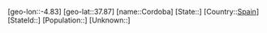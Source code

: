 ﻿---
location: [37.87,-4.83]
type: City
tags:
- geo/City


SpocWebEntityId: 29654
isDeleted: false
confidential: public

---
[geo-lon::-4.83]
[geo-lat::37.87]
[name::Cordoba]
[State::]
[Country::[Spain](geo/Continent/Europe/Spain.md)]
[StateId::]
[Population::]
[Unknown::]

